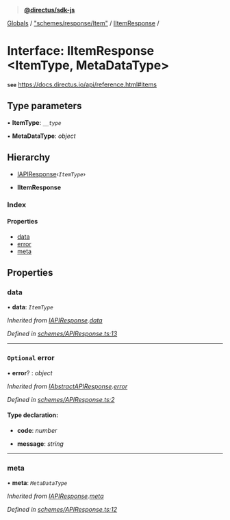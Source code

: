 > **[@directus/sdk-js](../README.md)**

[Globals](../README.md) / ["schemes/response/Item"](../modules/_schemes_response_item_.md) / [IItemResponse](_schemes_response_item_.iitemresponse.md) /

# Interface: IItemResponse <**ItemType, MetaDataType**>

**`see`** https://docs.directus.io/api/reference.html#items

## Type parameters

▪ **ItemType**: *`__type`*

▪ **MetaDataType**: *object*

## Hierarchy

  * [IAPIResponse](_schemes_apiresponse_.iapiresponse.md)‹*`ItemType`*›

  * **IItemResponse**

### Index

#### Properties

* [data](_schemes_response_item_.iitemresponse.md#data)
* [error](_schemes_response_item_.iitemresponse.md#optional-error)
* [meta](_schemes_response_item_.iitemresponse.md#meta)

## Properties

###  data

• **data**: *`ItemType`*

*Inherited from [IAPIResponse](_schemes_apiresponse_.iapiresponse.md).[data](_schemes_apiresponse_.iapiresponse.md#data)*

*Defined in [schemes/APIResponse.ts:13](https://github.com/janbiasi/sdk-js/blob/75383ea/src/schemes/APIResponse.ts#L13)*

___

### `Optional` error

• **error**? : *object*

*Inherited from [IAbstractAPIResponse](_schemes_apiresponse_.iabstractapiresponse.md).[error](_schemes_apiresponse_.iabstractapiresponse.md#optional-error)*

*Defined in [schemes/APIResponse.ts:2](https://github.com/janbiasi/sdk-js/blob/75383ea/src/schemes/APIResponse.ts#L2)*

#### Type declaration:

* **code**: *number*

* **message**: *string*

___

###  meta

• **meta**: *`MetaDataType`*

*Inherited from [IAPIResponse](_schemes_apiresponse_.iapiresponse.md).[meta](_schemes_apiresponse_.iapiresponse.md#meta)*

*Defined in [schemes/APIResponse.ts:12](https://github.com/janbiasi/sdk-js/blob/75383ea/src/schemes/APIResponse.ts#L12)*